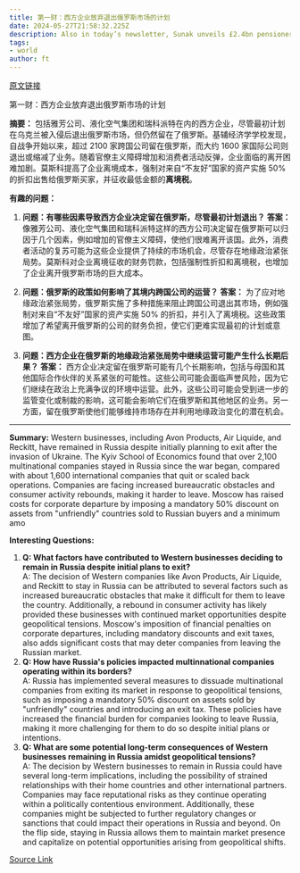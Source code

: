 ```yaml
---
title: 第一财：西方企业放弃退出俄罗斯市场的计划
date: 2024-05-27T21:58:32.225Z
description: Also in today’s newsletter, Sunak unveils £2.4bn pensioner tax cut and nations condemn Israel for Rafah strikes
tags: 
- world
author: ft
---
```


[原文链接](https://ft.com/content/033eaaa7-bec5-481d-b471-a7165bf74a19)

第一财：西方企业放弃退出俄罗斯市场的计划

**摘要：** 包括雅芳公司、液化空气集团和瑞科派特在内的西方企业，尽管最初计划在乌克兰被入侵后退出俄罗斯市场，但仍然留在了俄罗斯。基辅经济学学校发现，自战争开始以来，超过 2100 家跨国公司留在俄罗斯，而大约 1600 家国际公司则退出或缩减了业务。随着官僚主义障碍增加和消费者活动反弹，企业面临的离开困难加剧。莫斯科提高了企业离境成本，强制对来自“不友好”国家的资产实施 50% 的折扣出售给俄罗斯买家，并征收最低金额的**离境税**。

**有趣的问题：**

1. **问题：有哪些因素导致西方企业决定留在俄罗斯，尽管最初计划退出？**
   **答案：** 像雅芳公司、液化空气集团和瑞科派特这样的西方公司决定留在俄罗斯可以归因于几个因素，例如增加的官僚主义障碍，使他们很难离开该国。此外，消费者活动的复苏可能为这些企业提供了持续的市场机会，尽管存在地缘政治紧张局势。莫斯科对企业离境征收的财务罚款，包括强制性折扣和离境税，也增加了企业离开俄罗斯市场的巨大成本。

2. **问题：俄罗斯的政策如何影响了其境内跨国公司的运营？**
   **答案：** 为了应对地缘政治紧张局势，俄罗斯实施了多种措施来阻止跨国公司退出其市场，例如强制对来自“不友好”国家的资产实施 50% 的折扣，并引入了离境税。这些政策增加了希望离开俄罗斯的公司的财务负担，使它们更难实现最初的计划或意图。

3. **问题：西方企业在俄罗斯的地缘政治紧张局势中继续运营可能产生什么长期后果？**
   **答案：** 西方企业决定留在俄罗斯可能有几个长期影响，包括与母国和其他国际合作伙伴的关系紧张的可能性。这些公司可能会面临声誉风险，因为它们继续在政治上充满争议的环境中运营。此外，这些公司可能会受到进一步的监管变化或制裁的影响，这可能会影响它们在俄罗斯和其他地区的业务。另一方面，留在俄罗斯使他们能够维持市场存在并利用地缘政治变化的潜在机会。

---

**Summary:** Western businesses, including Avon Products, Air Liquide, and Reckitt, have remained in Russia despite initially planning to exit after the invasion of Ukraine. The Kyiv School of Economics found that over 2,100 multinational companies stayed in Russia since the war began, compared with about 1,600 international companies that quit or scaled back operations. Companies are facing increased bureaucratic obstacles and consumer activity rebounds, making it harder to leave. Moscow has raised costs for corporate departure by imposing a mandatory 50% discount on assets from "unfriendly" countries sold to Russian buyers and a minimum amo

**Interesting Questions:**
1. **Q: What factors have contributed to Western businesses deciding to remain in Russia despite initial plans to exit?**  
A: The decision of Western companies like Avon Products, Air Liquide, and Reckitt to stay in Russia can be attributed to several factors such as increased bureaucratic obstacles that make it difficult for them to leave the country. Additionally, a rebound in consumer activity has likely provided these businesses with continued market opportunities despite geopolitical tensions. Moscow's imposition of financial penalties on corporate departures, including mandatory discounts and exit taxes, also adds significant costs that may deter companies from leaving the Russian market.
2. **Q: How have Russia's policies impacted multinnational companies operating within its borders?**  
A: Russia has implemented several measures to dissuade multinational companies from exiting its market in response to geopolitical tensions, such as imposing a mandatory 50% discount on assets sold by "unfriendly" countries and introducing an exit tax. These policies have increased the financial burden for companies looking to leave Russia, making it more challenging for them to do so despite initial plans or intentions.
3. **Q: What are some potential long-term consequences of Western businesses remaining in Russia amidst geopolitical tensions?**  
A: The decision by Western businesses to remain in Russia could have several long-term implications, including the possibility of strained relationships with their home countries and other international partners. Companies may face reputational risks as they continue operating within a politically contentious environment. Additionally, these companies might be subjected to further regulatory changes or sanctions that could impact their operations in Russia and beyond. On the flip side, staying in Russia allows them to maintain market presence and capitalize on potential opportunities arising from geopolitical shifts.

[Source Link](https://ft.com/content/033eaaa7-bec5-481d-b471-a7165bf74a19)

